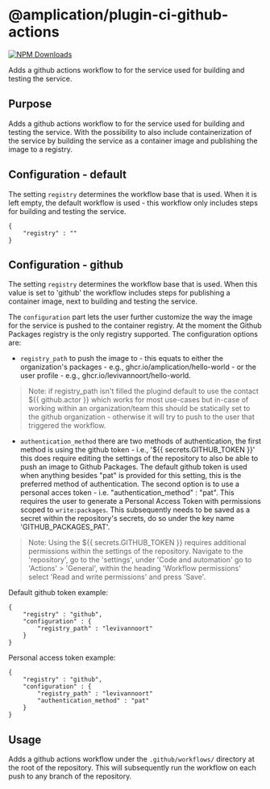 # @amplication/plugin-ci-github-actions

[![NPM Downloads](https://img.shields.io/npm/dt/@amplication/plugin-ci-github-actions)](https://www.npmjs.com/package/@amplication/plugin-ci-github-actions)

Adds a github actions workflow to for the service used for building and testing the service.

## Purpose

Adds a github actions workflow to for the service used for building and testing the service. With the possibility to also include containerization of the service by building the service as a container image and publishing the image to a registry.

## Configuration - default

The setting `registry` determines the workflow base that is used. When it is left empty, the default workflow is used - this workflow only includes steps for building and testing the service.

```
{
    "registry" : ""
}
```

## Configuration - github

The setting `registry` determines the workflow base that is used. When this value is set to 'github' the workflow includes steps for publishing a container image, next to building and testing the service.

The `configuration` part lets the user further customize the way the image for the service is pushed to the container registry. At the moment the Github Packages registry is the only registry supported. The configuration options are:

- `registry_path` to push the image to - this equats to either the organization's packages - e.g., ghcr.io/amplication/hello-world - or the user profile - e.g., ghcr.io/levivannoort/hello-world.

> Note: if registry_path isn't filled the plugind default to use the contact ${{ github.actor }} which works for most use-cases but in-case of working within an organization/team this should be statically set to the github organization - otherwise it will try to push to the user that triggered the workflow.

- `authentication_method` there are two methods of authentication, the first method is using the github token - i.e., '${{ secrets.GITHUB_TOKEN }}' this does require editing the settings of the repository to also be able to push an image to Github Packages. The default github token is used when anything besides "pat" is provided for this setting, this is the preferred method of authentication. The second option is to use a personal acces token - i.e. "authentication_method" : "pat". This requires the user to generate a Personal Access Token with permissions scoped to `write:packages`. This subsequently needs to be saved as a secret within the repository's secrets, do so under the key name 'GITHUB_PACKAGES_PAT'.

> Note: Using the ${{ secrets.GITHUB_TOKEN }} requires additional permissions within the settings of the repository. Navigate to the 'repository', go to the 'settings', under 'Code and automation' go to 'Actions' > 'General', within the heading 'Workflow permissions' select 'Read and write permissions' and press 'Save'.

Default github token example:

```
{
    "registry" : "github",
    "configuration" : {
        "registry_path" : "levivannoort"
    }
}
```

Personal access token example:

```
{
    "registry" : "github",
    "configuration" : {
        "registry_path" : "levivannoort"
        "authentication_method" : "pat"
    }
}
```

## Usage

Adds a github actions workflow under the `.github/workflows/` directory at the root of the repository. This will subsequently run the workflow on each push to any branch of the repository.
